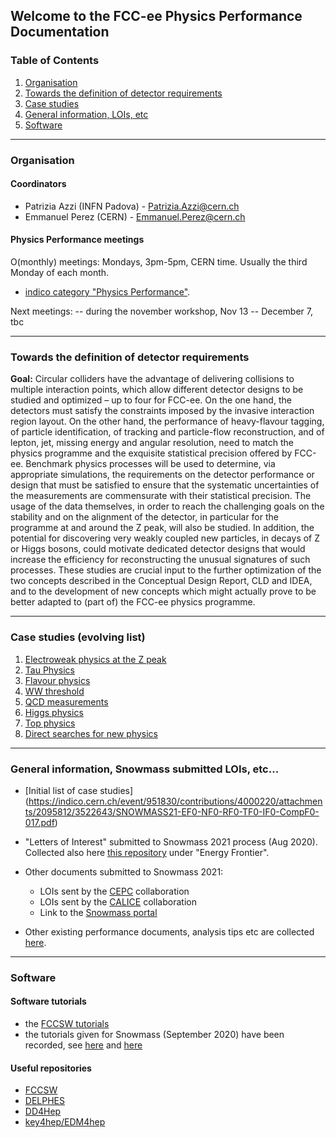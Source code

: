 
## Welcome to the FCC-ee Physics Performance Documentation

### Table of Contents
1. [Organisation](#organisation)
2. [Towards the definition of detector requirements](#towards-the-definition-of-detector-requirements)
3. [Case studies](#case-studies)
4. [General information, LOIs, etc](#general-information)
5. [Software](#software)

-----

### Organisation

#### Coordinators
- Patrizia Azzi (INFN Padova) - Patrizia.Azzi@cern.ch
- Emmanuel Perez (CERN) - Emmanuel.Perez@cern.ch

#### Physics Performance meetings

O(monthly) meetings: Mondays, 3pm-5pm, CERN time. Usually the third Monday of each month. 
- [indico category "Physics Performance"](https://indico.cern.ch/category/12894/).

Next meetings:
-- during the november workshop, Nov 13
-- December 7, tbc


-----

### Towards the definition of detector requirements

**Goal:** Circular colliders have the advantage of delivering collisions to multiple interaction points, which allow different detector designs to be studied and optimized – up to four for FCC-ee. On the one hand, the detectors must satisfy the constraints imposed by the invasive interaction region layout. On the other hand, the performance of heavy-flavour tagging, of particle identification, of tracking and particle-flow reconstruction, and of lepton, jet, missing energy and angular resolution, need to match the physics programme and the exquisite statistical precision offered by FCC-ee. Benchmark physics processes will be used to determine, via appropriate simulations, the requirements on the detector performance or design that must be satisfied to ensure that the systematic uncertainties of the measurements are commensurate with their statistical precision. The usage of the data themselves, in order to reach the challenging goals on the stability and on the alignment of the detector, in particular for the programme at and around the Z peak, will also be studied. In addition, the potential for discovering very weakly coupled new particles, in decays of Z or Higgs bosons, could motivate dedicated detector designs that would increase the efficiency for reconstructing the unusual signatures of such processes. These studies are crucial input to the further optimization of the two concepts described in the Conceptual Design Report, CLD and IDEA, and to the development of new concepts which might actually prove to be better adapted to (part of) the FCC-ee physics programme.


---------

### Case studies (evolving list) 

1. [Electroweak physics at the Z peak](case-studies/lineshape)
2. [Tau Physics](case-studies/taus)
3. [Flavour physics](case-studies/flavour)
4. [WW threshold](case-studies/ww)
5. [QCD measurements](case-studies/QCD)
6. [Higgs physics](case-studies/higgs)
7. [Top physics](case-studies/top)
8. [Direct searches for new physics](case-studies/BSM)

----------

### General information, Snowmass submitted LOIs, etc...
- [Initial list of case studies]
(https://indico.cern.ch/event/951830/contributions/4000220/attachments/2095812/3522643/SNOWMASS21-EF0-NF0-RF0-TF0-IF0-CompF0-017.pdf)
- "Letters of Interest"  submitted to Snowmass 2021 process (Aug 2020). Collected also here [this repository](https://indico.cern.ch/event/951830/) under "Energy Frontier".
- Other documents submitted to Snowmass 2021:
    - LOIs sent by the [CEPC](https://indico.ihep.ac.cn/event/12410/) collaboration
    - LOIs sent by the [CALICE](https://agenda.linearcollider.org/event/8647/) collaboration
    - Link to the [Snowmass portal](https://snowmass21.org)

- Other existing performance documents, analysis tips etc are collected [here](General).
 
----------
 
### Software

#### Software tutorials

- the [FCCSW tutorials](https://hep-fcc.github.io/fcc-tutorials/)
- the tutorials given for Snowmass (September 2020) have been recorded, see [here](https://indico.cern.ch/event/945608/timetable/#20200922.detailed) and [here](https://indico.cern.ch/event/949950/timetable/?layout=room#20200929.detailed)


#### Useful repositories
- [FCCSW](https://github.com/HEP-FCC/FCCSW)
- [DELPHES]( https://github.com/delphes/delphes)
- [DD4Hep](https://github.com/AIDASoft/DD4hep)
- [key4hep/EDM4hep](https://github.com/key4hep/EDM4hep)



